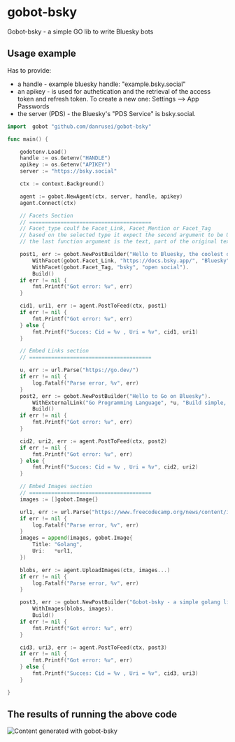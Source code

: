 # gobot-bsky

Gobot-bsky - a simple GO lib to write Bluesky bots

## Usage example

Has to provide:

- a handle - example bluesky handle: "example.bsky.social"
- an apikey - is used for authetication and the retrieval of the access token and refresh token. To create a new one: Settings --> App Passwords
- the server (PDS) - the Bluesky's "PDS Service" is bsky.social.

```go
import 	gobot "github.com/danrusei/gobot-bsky"

func main() {

	godotenv.Load()
	handle := os.Getenv("HANDLE")
	apikey := os.Getenv("APIKEY")
	server := "https://bsky.social"

	ctx := context.Background()

	agent := gobot.NewAgent(ctx, server, handle, apikey)
	agent.Connect(ctx)

	// Facets Section
	// =======================================
	// Facet_type coulf be Facet_Link, Facet_Mention or Facet_Tag
	// based on the selected type it expect the second argument to be URI, DID, or TAG
	// the last function argument is the text, part of the original text that is modifiend in Richtext

	post1, err := gobot.NewPostBuilder("Hello to Bluesky, the coolest open social network").
		WithFacet(gobot.Facet_Link, "https://docs.bsky.app/", "Bluesky").
		WithFacet(gobot.Facet_Tag, "bsky", "open social").
		Build()
	if err != nil {
		fmt.Printf("Got error: %v", err)
	}

	cid1, uri1, err := agent.PostToFeed(ctx, post1)
	if err != nil {
		fmt.Printf("Got error: %v", err)
	} else {
		fmt.Printf("Succes: Cid = %v , Uri = %v", cid1, uri1)
	}

	// Embed Links section
	// =======================================

	u, err := url.Parse("https://go.dev/")
	if err != nil {
		log.Fatalf("Parse error, %v", err)
	}
	post2, err := gobot.NewPostBuilder("Hello to Go on Bluesky").
		WithExternalLink("Go Programming Language", *u, "Build simple, secure, scalable systems with Go").
		Build()
	if err != nil {
		fmt.Printf("Got error: %v", err)
	}

	cid2, uri2, err := agent.PostToFeed(ctx, post2)
	if err != nil {
		fmt.Printf("Got error: %v", err)
	} else {
		fmt.Printf("Succes: Cid = %v , Uri = %v", cid2, uri2)
	}

	// Embed Images section
	// =======================================
	images := []gobot.Image{}

	url1, err := url.Parse("https://www.freecodecamp.org/news/content/images/2021/10/golang.png")
	if err != nil {
		log.Fatalf("Parse error, %v", err)
	}
	images = append(images, gobot.Image{
		Title: "Golang",
		Uri:   *url1,
	})

	blobs, err := agent.UploadImages(ctx, images...)
	if err != nil {
		log.Fatalf("Parse error, %v", err)
	}

	post3, err := gobot.NewPostBuilder("Gobot-bsky - a simple golang lib to write Bluesky bots").
		WithImages(blobs, images).
		Build()
	if err != nil {
		fmt.Printf("Got error: %v", err)
	}

	cid3, uri3, err := agent.PostToFeed(ctx, post3)
	if err != nil {
		fmt.Printf("Got error: %v", err)
	} else {
		fmt.Printf("Succes: Cid = %v , Uri = %v", cid3, uri3)
	}

}
```

## The results of running the above code

![Content generated with gobot-bsky](bsky_bot_in_go.png "Content generated with gobot-bsky")
